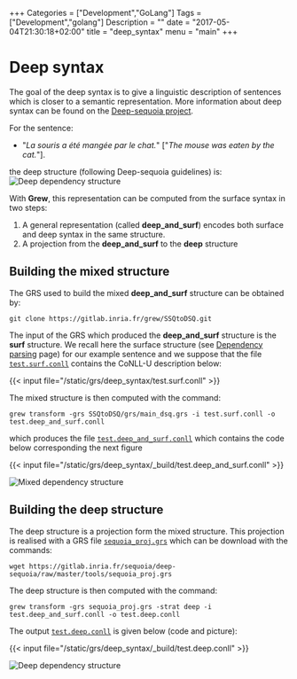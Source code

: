 +++
Categories = ["Development","GoLang"]
Tags = ["Development","golang"]
Description = ""
date = "2017-05-04T21:30:18+02:00"
title = "deep_syntax"
menu = "main"
+++

# Deep syntax

The goal of the deep syntax is to give a linguistic description of sentences which is closer to a semantic representation.
More information about deep syntax can be found on the [Deep-sequoia project](http://deep-sequoia.inria.fr).

For the sentence:

- "*La souris a été mangée par le chat.*" ["*The mouse was eaten by the cat.*"].

the deep structure (following Deep-sequoia guidelines) is: ![Deep dependency structure](/deep_syntax/test.deep.svg)

With **Grew**, this representation can be computed from the surface syntax in two steps:

1. A general representation (called **deep_and_surf**) encodes both surface and deep syntax in the same structure.
2. A projection from the **deep_and_surf** to the **deep** structure

## Building the mixed structure
The GRS used to build the mixed **deep_and_surf** structure can be obtained by:

`git clone https://gitlab.inria.fr/grew/SSQtoDSQ.git`

The input of the GRS which produced the **deep_and_surf** structure is the **surf** structure.
We recall here the surface structure (see [Dependency parsing](../parsing) page) for our example sentence and we suppose that the file [`test.surf.conll`](test.surf.conll) contains the CoNLL-U description below:

{{< input file="/static/grs/deep_syntax/test.surf.conll" >}}

The mixed structure is then computed with the command:

`grew transform -grs SSQtoDSQ/grs/main_dsq.grs -i test.surf.conll -o test.deep_and_surf.conll`

which produces the file [`test.deep_and_surf.conll`](_build/test.deep_and_surf.conll) which contains the code below corresponding the next figure

{{< input file="/static/grs/deep_syntax/_build/test.deep_and_surf.conll" >}}

![Mixed dependency structure](/grs/deep_syntax/_build/test.deep_and_surf.svg)

## Building the deep structure
The deep structure is a projection form the mixed structure.
This projection is realised with a GRS file [`sequoia_proj.grs`](_build/sequoia_proj.grs) which can be download with the commands:

```
wget https://gitlab.inria.fr/sequoia/deep-sequoia/raw/master/tools/sequoia_proj.grs
```

The deep structure is then computed with the command:

`grew transform -grs sequoia_proj.grs -strat deep -i test.deep_and_surf.conll -o test.deep.conll`

The output [`test.deep.conll`](_build/test.deep.conll) is given below (code and picture):

{{< input file="/static/grs/deep_syntax/_build/test.deep.conll" >}}

![Deep dependency structure](/grs/deep_syntax/_build/test.deep.svg)


